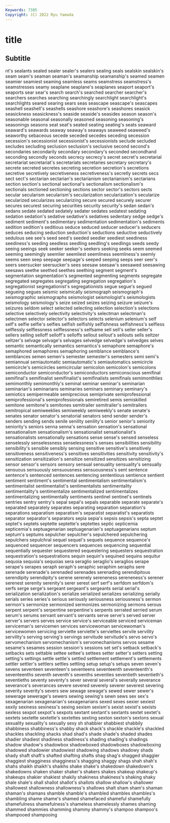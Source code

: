 ```yaml
---
Keywords: 7385
Copyright: (C) 2022 Ryu Yamada
---
```



# title

## Subtitle
nt's sealants sealed
sealer sealer's sealers sealing seals sealskin sealskin's seam seam's seaman
seaman's seamanship seamanship's seamed seamen seamier seamiest seaming seamless seams
seamstress seamstress's seamstresses seamy seaplane seaplane's seaplanes seaport seaport's seaports
sear sear's search search's searched searcher searcher's searchers searches searching
searchingly searchlight searchlight's searchlights seared searing sears seas seascape seascape's
seascapes seashell seashell's seashells seashore seashore's seashores seasick seasickness seasickness's
seaside seaside's seasides season season's seasonable seasonal seasonally seasoned seasoning
seasoning's seasonings seasons seat seat's seated seating seating's seats seaward
seaward's seawards seaway seaway's seaways seaweed seaweed's seaworthy sebaceous secede
seceded secedes seceding secession secession's secessionist secessionist's secessionists seclude secluded
secludes secluding seclusion seclusion's seclusive second second's secondaries secondarily secondary
secondary's seconded secondhand seconding secondly seconds secrecy secrecy's secret secret's
secretarial secretariat secretariat's secretariats secretaries secretary secretary's secrete secreted secretes
secreting secretion secretion's secretions secretive secretively secretiveness secretiveness's secretly secrets
secs sect sect's sectarian sectarian's sectarianism sectarianism's sectarians section section's
sectional sectional's sectionalism sectionalism's sectionals sectioned sectioning sections sector sector's
sectors sects secular secularism secularism's secularization secularization's secularize secularized secularizes
secularizing secure secured securely securer secures securest securing securities security
security's sedan sedan's sedans sedate sedated sedately sedater sedates sedatest
sedating sedation sedation's sedative sedative's sedatives sedentary sedge sedge's sediment
sediment's sedimentary sedimentation sedimentation's sediments sedition sedition's seditious seduce seduced
seducer seducer's seducers seduces seducing seduction seduction's seductions seductive seductively
sedulous see see's seed seed's seeded seedier seediest seediness seediness's
seeding seedless seedling seedling's seedlings seeds seedy seeing seeings seek
seeker seeker's seekers seeking seeks seem seemed seeming seemingly seemlier
seemliest seemliness seemliness's seemly seems seen seep seepage seepage's seeped
seeping seeps seer seer's seers seersucker seersucker's sees seesaw seesaw's
seesawed seesawing seesaws seethe seethed seethes seething segment segment's segmentation
segmentation's segmented segmenting segments segregate segregated segregates segregating segregation segregation's
segregationist segregationist's segregationists segue segue's segued segueing segues seismic seismically
seismograph seismograph's seismographic seismographs seismologist seismologist's seismologists seismology seismology's seize
seized seizes seizing seizure seizure's seizures seldom select selected selecting
selection selection's selections selective selectively selectivity selectivity's selectman selectman's selectmen
selector selector's selectors selects selenium selenium's self self's selfie selfie's
selfies selfish selfishly selfishness selfishness's selfless selflessly selflessness selflessness's selfsame
sell sell's seller seller's sellers selling selloff selloff's selloffs sellout
sellout's sellouts sells seltzer seltzer's selvage selvage's selvages selvedge selvedge's
selvedges selves semantic semantically semantics semantics's semaphore semaphore's semaphored semaphores
semaphoring semblance semblance's semblances semen semen's semester semester's semesters semi
semi's semiannual semiautomatic semiautomatic's semiautomatics semicircle semicircle's semicircles semicircular semicolon
semicolon's semicolons semiconductor semiconductor's semiconductors semiconscious semifinal semifinal's semifinalist semifinalist's
semifinalists semifinals semimonthlies semimonthly semimonthly's seminal seminar seminar's seminarian seminarian's
seminarians seminaries seminars seminary seminary's semiotics semipermeable semiprecious semiprivate semiprofessional
semiprofessional's semiprofessionals semiretired semis semiskilled semitone semitone's semitones semitrailer semitrailer's
semitrailers semitropical semiweeklies semiweekly semiweekly's senate senate's senates senator senator's
senatorial senators send sender sender's senders sending sends senile senility
senility's senior senior's seniority seniority's seniors senna senna's sensation sensation's
sensational sensationalism sensationalism's sensationalist sensationalist's sensationalists sensationally sensations sense sense's
sensed senseless senselessly senselessness senselessness's senses sensibilities sensibility sensibility's sensible
sensibly sensing sensitive sensitive's sensitively sensitiveness sensitiveness's sensitives sensitivities sensitivity
sensitivity's sensitization sensitization's sensitize sensitized sensitizes sensitizing sensor sensor's sensors
sensory sensual sensuality sensuality's sensually sensuous sensuously sensuousness sensuousness's sent
sentence sentence's sentenced sentences sentencing sententious sentience sentient sentiment sentiment's
sentimental sentimentalism sentimentalism's sentimentalist sentimentalist's sentimentalists sentimentality sentimentality's sentimentalize sentimentalized
sentimentalizes sentimentalizing sentimentally sentiments sentinel sentinel's sentinels sentries sentry sentry's
sepal sepal's sepals separable separate separate's separated separately separates separating
separation separation's separations separatism separatism's separatist separatist's separatists separator separator's
separators sepia sepia's sepsis sepsis's septa septet septet's septets septette
septette's septettes septic septicemia septicemia's septuagenarian septuagenarian's septuagenarians septum septum's
septums sepulcher sepulcher's sepulchered sepulchering sepulchers sepulchral sequel sequel's sequels
sequence sequence's sequenced sequencer sequencers sequences sequencing sequential sequentially sequester
sequestered sequestering sequesters sequestration sequestration's sequestrations sequin sequin's sequined sequins
sequitur sequoia sequoia's sequoias sera seraglio seraglio's seraglios serape serape's
serapes seraph seraph's seraphic seraphim seraphs sere serenade serenade's serenaded
serenades serenading serendipitous serendipity serendipity's serene serenely sereneness sereneness's serener
serenest serenity serenity's serer serest serf serf's serfdom serfdom's serfs
serge serge's sergeant sergeant's sergeants serial serial's serialization serialization's serialize
serialized serializes serializing serially serials series series's serious seriously seriousness
seriousness's sermon sermon's sermonize sermonized sermonizes sermonizing sermons serous serpent
serpent's serpentine serpentine's serpents serrated serried serum serum's serums servant
servant's servants serve serve's served server server's servers serves service
service's serviceable serviced serviceman serviceman's servicemen services servicewoman servicewoman's servicewomen
servicing serviette serviette's serviettes servile servility servility's serving serving's servings
servitude servitude's servo servo's servomechanism servomechanism's servomechanisms servos sesame sesame's
sesames session session's sessions set set's setback setback's setbacks sets
settable settee settee's settees setter setter's setters setting setting's settings
settle settle's settled settlement settlement's settlements settler settler's settlers settles
settling setup setup's setups seven seven's sevens seventeen seventeen's seventeens
seventeenth seventeenth's seventeenths seventh seventh's sevenths seventies seventieth seventieth's seventieths
seventy seventy's sever several several's severally severance severance's severances severe
severed severely severer severest severing severity severity's severs sew sewage
sewage's sewed sewer sewer's sewerage sewerage's sewers sewing sewing's sewn
sews sex sex's sexagenarian sexagenarian's sexagenarians sexed sexes sexier sexiest
sexily sexiness sexiness's sexing sexism sexism's sexist sexist's sexists sexless
sexpot sexpot's sexpots sextant sextant's sextants sextet sextet's sextets sextette
sextette's sextettes sexting sexton sexton's sextons sexual sexuality sexuality's sexually
sexy sh shabbier shabbiest shabbily shabbiness shabbiness's shabby shack shack's
shackle shackle's shackled shackles shackling shacks shad shad's shade shade's
shaded shades shadier shadiest shadiness shadiness's shading shading's shadings shadow
shadow's shadowbox shadowboxed shadowboxes shadowboxing shadowed shadowier shadowiest shadowing shadows
shadowy shads shady shaft shaft's shafted shafting shafts shag shag's
shagged shaggier shaggiest shagginess shagginess's shagging shaggy shags shah shah's
shahs shaikh shaikh's shaikhs shake shake's shakedown shakedown's shakedowns shaken
shaker shaker's shakers shakes shakeup shakeup's shakeups shakier shakiest shakily
shakiness shakiness's shaking shaky shale shale's shall shallot shallot's shallots
shallow shallow's shallower shallowest shallowness shallowness's shallows shalt sham sham's
shaman shaman's shamans shamble shamble's shambled shambles shambles's shambling shame
shame's shamed shamefaced shameful shamefully shamefulness shamefulness's shameless shamelessly shames
shaming shammed shammies shamming shammy shammy's shampoo shampoo's shampooed shampooing
